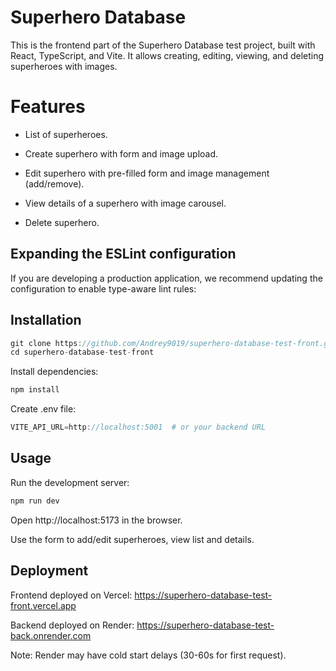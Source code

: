 # Superhero Database

This is the frontend part of the Superhero Database test project, built with React, TypeScript, and Vite. It allows creating, editing, viewing, and deleting superheroes with images.

# Features

- List of superheroes.

- Create superhero with form and image upload.

- Edit superhero with pre-filled form and image management (add/remove).

- View details of a superhero with image carousel.

- Delete superhero.

## Expanding the ESLint configuration

If you are developing a production application, we recommend updating the configuration to enable type-aware lint rules:

## Installation

```js
git clone https://github.com/Andrey9019/superhero-database-test-front.git
cd superhero-database-test-front
```

Install dependencies:

```js
npm install
```

Create .env file:

```js
VITE_API_URL=http://localhost:5001  # or your backend URL
```

## Usage

Run the development server:

```js
npm run dev
```

Open http://localhost:5173 in the browser.

Use the form to add/edit superheroes, view list and details.

## Deployment

Frontend deployed on Vercel: https://superhero-database-test-front.vercel.app

Backend deployed on Render: https://superhero-database-test-back.onrender.com

Note: Render may have cold start delays (30-60s for first request).
